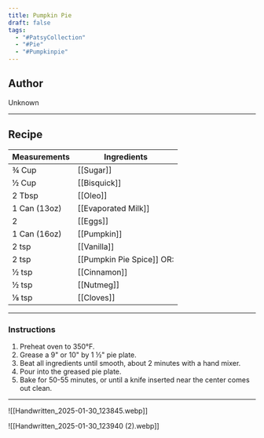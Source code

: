 ```yaml
---
title: Pumpkin Pie
draft: false
tags:
  - "#PatsyCollection"
  - "#Pie"
  - "#Pumpkinpie"
---
```

## Author
Unknown
___
## Recipe

| Measurements  | Ingredients              |
| :------------ | ------------------------ |
| ¾ Cup             | [[Sugar]]                              |
| ½ Cup             | [[Bisquick]]                           |
| 2 Tbsp            | [[Oleo]]                               |
| 1 Can (13oz)      | [[Evaporated Milk]]                    |
| 2                 | [[Eggs]]                               |
| 1 Can (16oz)      | [[Pumpkin]]                            |
| 2 tsp             | [[Vanilla]]                            |
| 2 tsp             | [[Pumpkin Pie Spice]] OR:              |
| ½ tsp             | [[Cinnamon]]                           |
| ½ tsp             | [[Nutmeg]]                             |
| ⅛ tsp             | [[Cloves]]                             |
___
### Instructions
1. Preheat oven to 350°F.
2. Grease a 9" or 10" by 1 ½" pie plate.
3. Beat all ingredients until smooth, about 2 minutes with a hand mixer.
4. Pour into the greased pie plate.
5. Bake for 50-55 minutes, or until a knife inserted near the center comes out clean.
___

![[Handwritten_2025-01-30_123845.webp]]

![[Handwritten_2025-01-30_123940 (2).webp]]